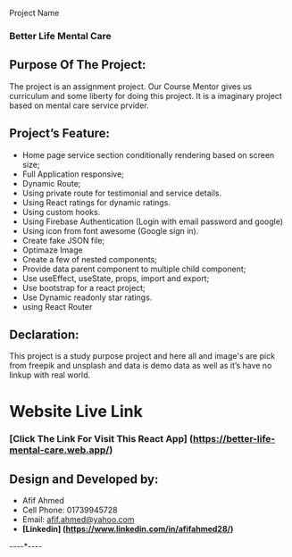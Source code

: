 Project Name
### Better Life Mental Care

## Purpose Of The Project: 
The project is an assignment project. Our Course Mentor gives us curriculum and some liberty for doing this project. It is a imaginary project based on mental care service prvider. 

## Project’s Feature: 
- Home page service section conditionally rendering based on screen size;
- Full Application responsive;
- Dynamic Route;
- Using private route for testimonial and service details. 
- Using React ratings for dynamic ratings.
- Using custom hooks.
- Using Firebase Authentication (Login with email password and google)
- Using icon from font awesome (Google sign in). 
- Create fake JSON file;
- Optimaze Image
- Create a few of nested components;
- Provide data parent component to multiple child component;
- Use useEffect, useState, props, import and export;
- Use bootstrap for a react project;
- Use Dynamic readonly star ratings.
- using React Router

## Declaration:
This project is a study purpose project and here all and image's are pick from freepik and unsplash and data is demo data as well as it’s have no linkup with real world. 

# Website Live Link
### **[Click The Link For Visit This React App] (https://better-life-mental-care.web.app/)**


## Design and Developed by:
- Afif Ahmed
- Cell Phone: 01739945728
- Email: <afif.ahmed@yahoo.com>
- **[Linkedin] (https://www.linkedin.com/in/afifahmed28/)**

----*----